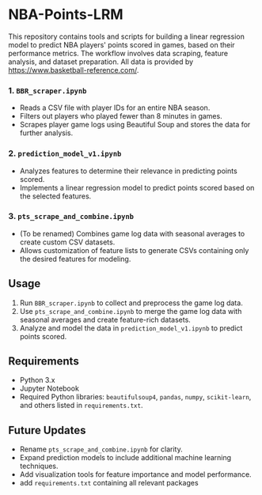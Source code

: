 # NBA-Points-LRM

This repository contains tools and scripts for building a linear regression model to predict NBA players' points scored in games, based on their performance metrics. The workflow involves data scraping, feature analysis, and dataset preparation. All data is provided by https://www.basketball-reference.com/.

### **1. `BBR_scraper.ipynb`**
- Reads a CSV file with player IDs for an entire NBA season.
- Filters out players who played fewer than 8 minutes in games.
- Scrapes player game logs using Beautiful Soup and stores the data for further analysis.

### **2. `prediction_model_v1.ipynb`**
- Analyzes features to determine their relevance in predicting points scored.
- Implements a linear regression model to predict points scored based on the selected features.

### **3. `pts_scrape_and_combine.ipynb`**
- (To be renamed) Combines game log data with seasonal averages to create custom CSV datasets.
- Allows customization of feature lists to generate CSVs containing only the desired features for modeling.

## Usage
1. Run `BBR_scraper.ipynb` to collect and preprocess the game log data.
2. Use `pts_scrape_and_combine.ipynb` to merge the game log data with seasonal averages and create feature-rich datasets.
3. Analyze and model the data in `prediction_model_v1.ipynb` to predict points scored.

## Requirements
- Python 3.x
- Jupyter Notebook
- Required Python libraries: `beautifulsoup4`, `pandas`, `numpy`, `scikit-learn`, and others listed in `requirements.txt`.

## Future Updates
- Rename `pts_scrape_and_combine.ipynb` for clarity.
- Expand prediction models to include additional machine learning techniques.
- Add visualization tools for feature importance and model performance.
- add `requirements.txt` containing all relevant packages


